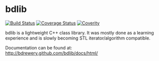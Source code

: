 # bdlib

[![Build Status](https://travis-ci.org/bdrewery/bdlib.png?branch=master)](https://travis-ci.org/bdrewery/bdlib)
[![Coverage Status](https://img.shields.io/coveralls/bdrewery/bdlib.svg)](https://coveralls.io/r/bdrewery/bdlib?branch=master)
[![Coverity](https://scan.coverity.com/projects/1466/badge.svg)](https://scan.coverity.com/projects/1466)

bdlib is a lightweight C++ class library. It was mostly done as a
learning experience and is slowly becoming STL iterator/algorithm compatible.

Documentation can be found at: http://bdrewery.github.com/bdlib/docs/html/
